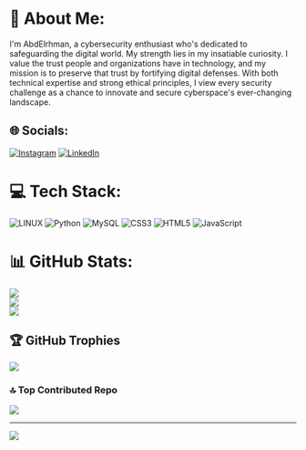 # 💫 About Me:
I'm AbdElrhman, a cybersecurity enthusiast who's dedicated to safeguarding the digital world. My strength lies in my insatiable curiosity. I value the trust people and organizations have in technology, and my mission is to preserve that trust by fortifying digital defenses. With both technical expertise and strong ethical principles, I view every security challenge as a chance to innovate and secure cyberspace's ever-changing landscape.


## 🌐 Socials:
[![Instagram](https://img.shields.io/badge/Instagram-%23E4405F.svg?logo=Instagram&logoColor=white)](https://instagram.com/abdhajahmed) [![LinkedIn](https://img.shields.io/badge/LinkedIn-%230077B5.svg?logo=linkedin&logoColor=white)](https://www.linkedin.com/in/abdelrahman-alhajahmed/)

# 💻 Tech Stack:
![LINUX](https://img.shields.io/badge/Linux-FCC624?style=for-the-badge&logo=linux&logoColor=black) ![Python](https://img.shields.io/badge/python-3670A0?style=for-the-badge&logo=python&logoColor=ffdd54) ![MySQL](https://img.shields.io/badge/mysql-%2300f.svg?style=for-the-badge&logo=mysql&logoColor=white)  ![CSS3](https://img.shields.io/badge/css3-%231572B6.svg?style=for-the-badge&logo=css3&logoColor=white) ![HTML5](https://img.shields.io/badge/html5-%23E34F26.svg?style=for-the-badge&logo=html5&logoColor=white) ![JavaScript](https://img.shields.io/badge/javascript-%23323330.svg?style=for-the-badge&logo=javascript&logoColor=%23F7DF1E)    
# 📊 GitHub Stats:
![](https://github-readme-stats.vercel.app/api?username=abdelrhman-alhajahmed&theme=jolly&hide_border=false&include_all_commits=true&count_private=true)<br/>
![](https://github-readme-streak-stats.herokuapp.com/?user=abdelrhman-alhajahmed&theme=jolly&hide_border=false)<br/>
![](https://github-readme-stats.vercel.app/api/top-langs/?username=abdelrhman-alhajahmed&theme=jolly&hide_border=false&include_all_commits=true&count_private=true&layout=compact)

## 🏆 GitHub Trophies
![](https://github-profile-trophy.vercel.app/?username=abdelrhman-alhajahmed&theme=juicyfresh&no-frame=false&no-bg=false&margin-w=4)

### 🔝 Top Contributed Repo
![](https://github-contributor-stats.vercel.app/api?username=abdelrhman-alhajahmed&limit=5&theme=juicyfresh&combine_all_yearly_contributions=true)

---
[![](https://visitcount.itsvg.in/api?id=abdelrhman-alhajahmed&icon=4&color=8)](https://visitcount.itsvg.in)

<!-- Proudly created with GPRM ( https://gprm.itsvg.in ) -->
